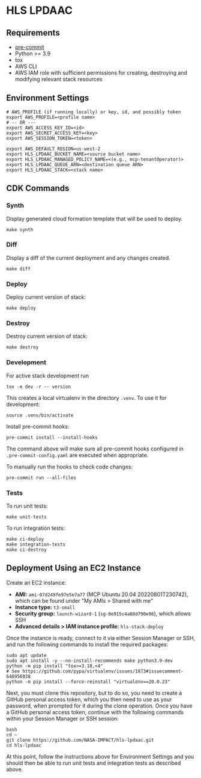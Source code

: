 # HLS LPDAAC

## Requirements

- [pre-commit](https://pre-commit.com/)
- Python >= 3.9
- tox
- AWS CLI
- AWS IAM role with sufficient permissions for creating, destroying and modifying
  relevant stack resources

## Environment Settings

```plain
# AWS_PROFILE (if running locally) or key, id, and possibly token
export AWS_PROFILE=<profile name>
# -- OR ---
export AWS_ACCESS_KEY_ID=<id>
export AWS_SECRET_ACCESS_KEY=<key>
export AWS_SESSION_TOKEN=<token>

export AWS_DEFAULT_REGION=us-west-2
export HLS_LPDAAC_BUCKET_NAME=<source bucket name>
export HLS_LPDAAC_MANAGED_POLICY_NAME=<(e.g., mcp-tenantOperator)>
export HLS_LPDAAC_QUEUE_ARN=<destination queue ARN>
export HLS_LPDAAC_STACK=<stack name>
```

## CDK Commands

### Synth

Display generated cloud formation template that will be used to deploy.

```plain
make synth
```

### Diff

Display a diff of the current deployment and any changes created.

```plain
make diff
```

### Deploy

Deploy current version of stack:

```plain
make deploy
```

### Destroy

Destroy current version of stack:

```plain
make destroy
```

### Development

For active stack development run

```plain
tox -e dev -r -- version
```

This creates a local virtualenv in the directory `.venv`.
To use it for development:

```plain
source .venv/bin/activate
```

Install pre-commit hooks:

```plain
pre-commit install --install-hooks
```

The command above will make sure all pre-commit hooks configured in
`.pre-commit-config.yaml` are executed when appropriate.

To manually run the hooks to check code changes:

```plain
pre-commit run --all-files
```

### Tests

To run unit tests:

```plain
make unit-tests
```

To run integration tests:

```plain
make ci-deploy
make integration-tests
make ci-destroy
```

## Deployment Using an EC2 Instance

Create an EC2 instance:

- **AMI:** `ami-07d249fe97e5e7a77` (MCP Ubuntu 20.04 20220801T230742), which can be
  found under "My AMIs > Shared with me"
- **Instance type:** `t3-small`
- **Security group:** `launch-wizard-1` (`sg-0e915c4a88d790e96`), which allows SSH
- **Advanced details > IAM instance profile:** `hls-stack-deploy`

Once the instance is ready, connect to it via either Session Manager or SSH, and run
the following commands to install the required packages:

```plain
sudo apt update
sudo apt install -y --no-install-recommends make python3.9-dev
python -m pip install "tox>=3.18,<4"
# See https://github.com/pypa/virtualenv/issues/1873#issuecomment-648956938
python -m pip install --force-reinstall "virtualenv==20.0.23"
```

Next, you must clone this repository, but to do so, you need to create a GitHub personal
access token, which you then need to use as your password, when prompted for it during
the clone operation.  Once you have a GitHub personal access token, continue with the
following commands within your Session Manager or SSH session:

```plain
bash
cd ~
git clone https://github.com/NASA-IMPACT/hls-lpdaac.git
cd hls-lpdaac
```

At this point, follow the instructions above for Environment Settings and you
should then be able to run unit tests and integration tests as described above.
